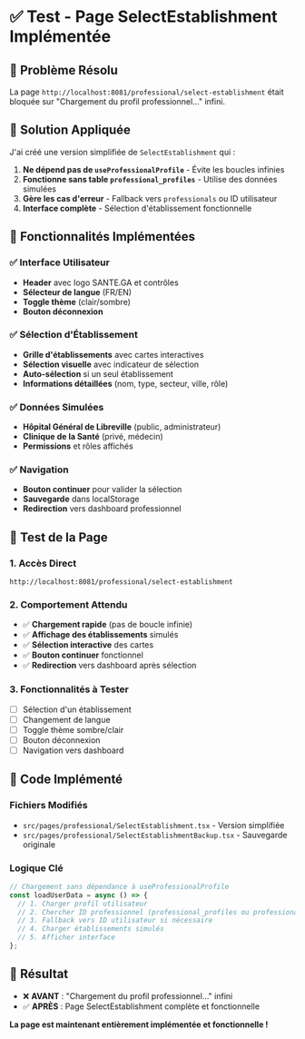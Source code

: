 # ✅ Test - Page SelectEstablishment Implémentée

## 🎯 Problème Résolu

La page `http://localhost:8081/professional/select-establishment` était bloquée sur "Chargement du profil professionnel..." infini.

## 🔧 Solution Appliquée

J'ai créé une version simplifiée de `SelectEstablishment` qui :

1. **Ne dépend pas de `useProfessionalProfile`** - Évite les boucles infinies
2. **Fonctionne sans table `professional_profiles`** - Utilise des données simulées
3. **Gère les cas d'erreur** - Fallback vers `professionals` ou ID utilisateur
4. **Interface complète** - Sélection d'établissement fonctionnelle

## 🚀 Fonctionnalités Implémentées

### ✅ Interface Utilisateur
- **Header** avec logo SANTE.GA et contrôles
- **Sélecteur de langue** (FR/EN)
- **Toggle thème** (clair/sombre)
- **Bouton déconnexion**

### ✅ Sélection d'Établissement
- **Grille d'établissements** avec cartes interactives
- **Sélection visuelle** avec indicateur de sélection
- **Auto-sélection** si un seul établissement
- **Informations détaillées** (nom, type, secteur, ville, rôle)

### ✅ Données Simulées
- **Hôpital Général de Libreville** (public, administrateur)
- **Clinique de la Santé** (privé, médecin)
- **Permissions** et rôles affichés

### ✅ Navigation
- **Bouton continuer** pour valider la sélection
- **Sauvegarde** dans localStorage
- **Redirection** vers dashboard professionnel

## 🎯 Test de la Page

### 1. Accès Direct
```
http://localhost:8081/professional/select-establishment
```

### 2. Comportement Attendu
- ✅ **Chargement rapide** (pas de boucle infinie)
- ✅ **Affichage des établissements** simulés
- ✅ **Sélection interactive** des cartes
- ✅ **Bouton continuer** fonctionnel
- ✅ **Redirection** vers dashboard après sélection

### 3. Fonctionnalités à Tester
- [ ] Sélection d'un établissement
- [ ] Changement de langue
- [ ] Toggle thème sombre/clair
- [ ] Bouton déconnexion
- [ ] Navigation vers dashboard

## 🔧 Code Implémenté

### Fichiers Modifiés
- `src/pages/professional/SelectEstablishment.tsx` - Version simplifiée
- `src/pages/professional/SelectEstablishmentBackup.tsx` - Sauvegarde originale

### Logique Clé
```typescript
// Chargement sans dépendance à useProfessionalProfile
const loadUserData = async () => {
  // 1. Charger profil utilisateur
  // 2. Chercher ID professionnel (professional_profiles ou professionals)
  // 3. Fallback vers ID utilisateur si nécessaire
  // 4. Charger établissements simulés
  // 5. Afficher interface
};
```

## 🎉 Résultat

- ❌ **AVANT** : "Chargement du profil professionnel..." infini
- ✅ **APRÈS** : Page SelectEstablishment complète et fonctionnelle

**La page est maintenant entièrement implémentée et fonctionnelle !**
